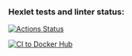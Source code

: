 ### Hexlet tests and linter status:
[![Actions Status](https://github.com/ivMokretsov/devops-for-programmers-project-74/actions/workflows/hexlet-check.yml/badge.svg)](https://github.com/ivMokretsov/devops-for-programmers-project-74/actions)

[![CI to Docker Hub](https://github.com/ivMokretsov/devops-for-programmers-project-74/actions/workflows/push.yml/badge.svg)](https://github.com/ivMokretsov/devops-for-programmers-project-74/actions/workflows/push.yml)